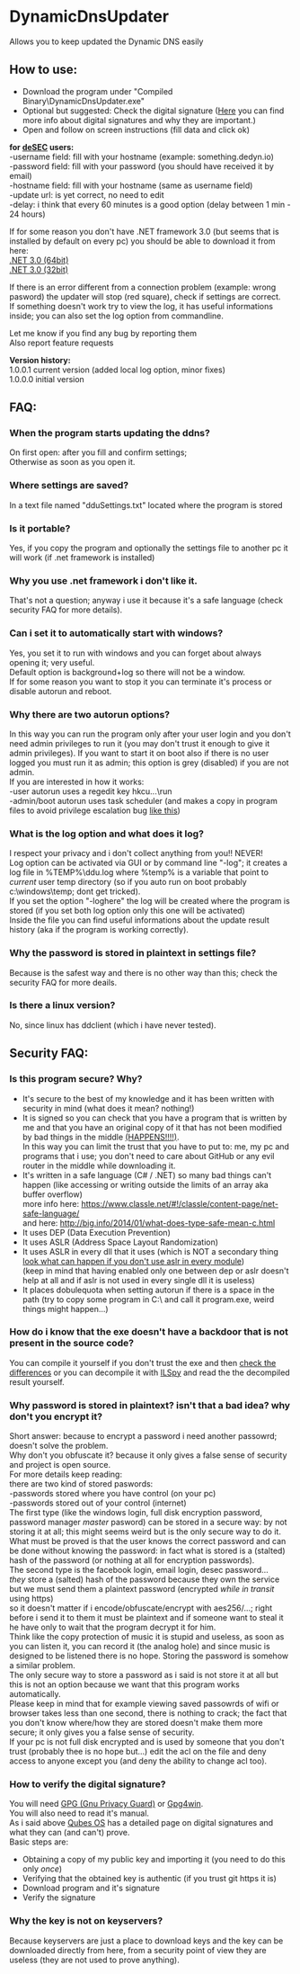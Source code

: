 # DynamicDnsUpdater
Allows you to keep updated the Dynamic DNS easily

## How to use:  
* Download the program under "Compiled Binary\DynamicDnsUpdater.exe"  
* Optional but suggested: Check the digital signature ([Here](https://www.qubes-os.org/doc/verifying-signatures/) you can find more info about digital signatures and why they are important.)  
* Open and follow on screen instructions  (fill data and click ok)

**for [deSEC](https://desec.io/#!/en/) users:**  
-username field: fill with your hostname (example: something.dedyn.io)  
-password field: fill with your password (you should have received it by email)  
-hostname field: fill with your hostname (same as username field)  
-update url: is yet correct, no need to edit  
-delay: i think that every 60 minutes is a good option (delay between 1 min - 24 hours)  

If for some reason you don't have .NET framework 3.0 (but seems that is installed by default on every pc) you should be able to download it from here:  
[.NET 3.0 (64bit)](http://go.microsoft.com/fwlink/?LinkId=98106)  
[.NET 3.0 (32bit)](http://download.microsoft.com/download/8/F/E/8FEEE89D-9E4F-4BA3-993E-0FFEA8E21E1B/NetFx30SP1_x86.exe)  

If there is an error different from a connection problem (example: wrong pasword) the updater will stop (red square), check if settings are correct.  
If something doesn't work try to view the log, it has useful informations inside; you can also set the log option from commandline.  

Let me know if you find any bug by reporting them  
Also report feature requests  

**Version history:**  
1.0.0.1 current version (added local log option, minor fixes)  
1.0.0.0 initial version  

## FAQ:
### When the program starts updating the ddns?
On first open: after you fill and confirm settings;  
Otherwise as soon as you open it.

### Where settings are saved?
In a text file named "dduSettings.txt" located where the program is stored

### Is it portable?
Yes, if you copy the program and optionally the settings file to another pc it will work (if .net framework is installed)

### Why you use .net framework i don't like it.
That's not a question; anyway i use it because it's a safe language (check security FAQ for more details).

### Can i set it to automatically start with windows?
Yes, you set it to run with windows and you can forget about always opening it; very useful.  
Default option is background+log so there will not be a window.  
If for some reason you want to stop it you can terminate it's process or disable autorun and reboot.

### Why there are two autorun options?
In this way you can run the program only after your user login and you don't need admin privileges to run it (you may don't trust it enough to give it admin privileges). 
If you want to start it on boot also if there is no user logged you must run it as admin; this option is grey (disabled) if you are not admin.  
If you are interested in how it works:  
-user autorun uses a regedit key hkcu\...\run  
-admin/boot autorun uses task scheduler (and makes a copy in program files to avoid privilege escalation bug [like this](https://www.exploit-db.com/exploits/9305/))

### What is the log option and what does it log?
I respect your privacy and i don't collect anything from you!! NEVER!  
Log option can be activated via GUI or by command line "-log"; it creates a log file in %TEMP%\ddu.log where %temp% is a variable that point to _current_ user temp directory (so if you auto run on boot probably c:\windows\temp; dont get tricked).  
If you set the option "-loghere" the log will be created where the program is stored (if you set both log option only this one will be activated)  
Inside the file you can find useful informations about the update result history (aka if the program is working correctly).

### Why the password is stored in plaintext in settings file?
Because is the safest way and there is no other way than this; check the security FAQ for more deails.

### Is there a linux version?
No, since linux has ddclient (which i have never tested).

## Security FAQ:
### Is this program secure? Why?
* It's secure to the best of my knowledge and it has been written with security in mind (what does it mean? nothing!)  
* It is signed so you can check that you have a program that is written by me and that you have an original copy of it that has not been modified by bad things in the middle [(HAPPENS!!!!)](https://www.eff.org/deeplinks/2014/11/starttls-downgrade-attacks).  
In this way you can limit the trust that you have to put to: me, my pc and programs that i use; you don't need to care about GitHub or any evil router in the middle while downloading it.  
* It's written in a safe language (C# / .NET) so many bad things can't happen (like accessing or writing outside the limits of an array aka buffer overflow)  
more info here: <https://www.classle.net/#!/classle/content-page/net-safe-language/>  
and here: <http://big.info/2014/01/what-does-type-safe-mean-c.html>  
* It uses DEP (Data Execution Prevention)  
* It uses ASLR (Address Space Layout Randomization)  
* It uses ASLR in every dll that it uses (which is NOT a secondary thing [look what can happen if you don't use aslr in every module](https://www.exploit-db.com/exploits/36207/))  
(keep in mind that having enabled only one between dep or aslr doesn't help at all and if aslr is not used in every single dll it is useless)  
* It places dobulequota when setting autorun if there is a space in the path (try to copy some program in C:\ and call it program.exe, weird things might happen...)

### How do i know that the exe doesn't have a backdoor that is not present in the source code?
You can compile it yourself if you don't trust the exe and then [check the differences](https://madiba.encs.concordia.ca/%7Ex_decarn/truecrypt-binaries-analysis/) 
or you can decompile it with [ILSpy](http://ilspy.net/) and read the the decompiled result yourself.

### Why password is stored in plaintext? isn't that a bad idea? why don't you encrypt it?
Short answer: because to encrypt a password i need another passowrd; doesn't solve the problem.  
Why don't you obfuscate it? because it only gives a false sense of security and project is open source.  
For more details keep reading:  
there are two kind of stored paswords:  
-passwords stored where you have control (on your pc)  
-passwords stored out of your control (internet)  
The first type (like the windows login, full disk encryption password, password manager _master_ pasword) can be stored in a secure way: by not storing it at all; this might seems weird but is the only secure way to do it.  
What must be proved is that the user knows the correct password and can be done without knowing the password: in fact what is stored is a (stalted) hash of the password (or nothing at all for encryption passwords).  
The second type is the facebook login, email login, desec password...  
_they_ store a (salted) hash of the password because they own the service but we must send them a plaintext password (encrypted _while in transit_ using https)  
so it doesn't matter if i encode/obfuscate/encrypt with aes256/...; right before i send it to them it must be plaintext and if someone want to steal it he have only to wait that the program decrypt it for him.  
Think like the copy protection of music it is stupid and useless, as soon as you can listen it, you can record it (the analog hole) and since music is designed to be listened there is no hope. Storing the password is somehow a similar problem.  
The only secure way to store a password as i said is not store it at all but this is not an option because we want that this program works automatically.  
Please keep in mind that for example viewing saved passowrds of wifi or browser takes less than one second, there is nothing to crack; the fact that you don't know where/how they are stored doesn't make them more secure; it only gives you a false sense of security.  
If your pc is not full disk encrypted and is used by someone that you don't trust (probably thee is no hope but...) edit the acl on the file and deny access to anyone except you (and deny the ability to change acl too).  

### How to verify the digital signature?
You will need [GPG (Gnu Privacy Guard)](https://gnupg.org/) or [Gpg4win](https://www.gpg4win.org/).  
You will also need to read it's manual.  
As i said above [Qubes OS](https://www.qubes-os.org/doc/verifying-signatures/) has a detailed page on digital signatures and what they can (and can't) prove.  
Basic steps are:  
* Obtaining a copy of my public key and importing it (you need to do this only _once_)  
* Verifying that the obtained key is authentic (if you trust git https it is)  
* Download program and it's signature  
* Verify the signature  

### Why the key is not on keyservers?
Because keyservers are just a place to download keys and the key can be downloaded directly from here, from a security point of view they are useless (they are not used to prove anything).  
